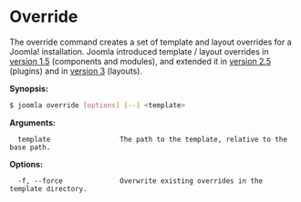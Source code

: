 # Override

The override command creates a set of template and layout overrides for a Joomla! installation.
Joomla introduced template / layout overrides in [version 1.5](http://docs.joomla.org/Understanding_Output_Overrides) (components and modules),
and extended it in [version 2.5](http://docs.joomla.org/Layout_Overrides_in_Joomla) (plugins) and in [version 3](http://docs.joomla.org/J3.x:Sharing_layouts_across_views_or_extensions_with_JLayout) (layouts).

**Synopsis:**
```bash
$ joomla override [options] [--] <template>
```

**Arguments:**
```
  template                 The path to the template, relative to the base path.
```

**Options:**
```
  -f, --force              Overwrite existing overrides in the template directory.
```
